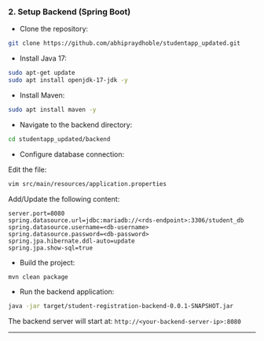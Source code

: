 ### 2. Setup Backend (Spring Boot)

- Clone the repository:

```bash
git clone https://github.com/abhipraydhoble/studentapp_updated.git
```

- Install Java 17:

```bash
sudo apt-get update
sudo apt install openjdk-17-jdk -y
```

- Install Maven:

```bash
sudo apt install maven -y
```

- Navigate to the backend directory:

```bash
cd studentapp_updated/backend
```

- Configure database connection:

Edit the file:

```bash
vim src/main/resources/application.properties
```

Add/Update the following content:

```properties
server.port=8080
spring.datasource.url=jdbc:mariadb://<rds-endpoint>:3306/student_db
spring.datasource.username=<db-username>
spring.datasource.password=<db-password>
spring.jpa.hibernate.ddl-auto=update
spring.jpa.show-sql=true
```

- Build the project:

```bash
mvn clean package
```

- Run the backend application:

```bash
java -jar target/student-registration-backend-0.0.1-SNAPSHOT.jar
```

The backend server will start at:
`http://<your-backend-server-ip>:8080`

---

